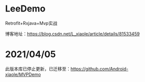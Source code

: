 # LeeDemo
Retrofit+Rxjava+Mvp实战

博客地址：https://blog.csdn.net/L_xiaole/article/details/81533459

# 2021/04/05
此版本库已停止更新，已迁移至：https://github.com/Android-xiaole/MVPDemo

